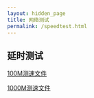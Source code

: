 ```yaml
---
layout: hidden_page
title: 网络测试
permalink: /speedtest.html
---
```


## 延时测试

<script>
$.ping = function(option) 
{
    var ping, requestTime, responseTime ;
    $.ajax({
        url: option.url+'/speed_test'+ (new Date()).getTime() + '.html',
        type: 'GET',
        dataType: 'html',
        timeout: 10000,
        beforeSend : function() 
        {
            console.log('speed_test:' + option.url);
            if(option.beforePing) option.beforePing();
            requestTime = new Date().getTime();
        },
        complete : function() 
        {
            responseTime = new Date().getTime();
            ping = Math.abs(requestTime - responseTime);
            if(option.afterPing) option.afterPing(ping);
        }
    });
    if(option.interval && option.interval > 0)
    {
        var interval = option.interval * 1000;
        setTimeout(function(){$.ping(option)}, interval);
    }
};
</script>

<div id="msg"></div>
<script type="text/javascript">
var domain = window.location.href;
$.ping({
url : domain, 
beforePing : function(){$('#msg').html('正在计算延迟')},
afterPing : function(ping){$('#msg').html('您到本站的延迟为' + ping + 'ms')}, 
interval : 10
});
</script>

[100M测速文件](http://speedtest-sgp1.digitalocean.com/100mb.test)

[1000M测速文件](http://sgp-ping.vultr.com/vultr.com.1000MB.bin)